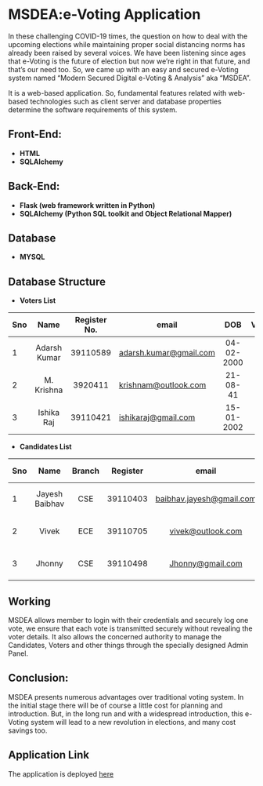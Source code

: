 # MSDEA:e-Voting Application
In these challenging COVID-19 times, the question on how to deal with the
upcoming elections while maintaining proper social distancing norms has already
been raised by several voices. We have been listening since ages that e-Voting is
the future of election but now we’re right in that future, and that’s our need too.
So, we came up with an easy and secured e-Voting system named
“Modern Secured Digital e-Voting &amp; Analysis” aka “MSDEA”.

It is a web-based application. So, fundamental features related with web-based
technologies such as client server and database properties determine the
software requirements of this system.

## Front-End:
* **HTML**
* **SQLAlchemy**
## Back-End:
* **Flask (web framework written in Python)**
* **SQLAlchemy (Python SQL toolkit and Object Relational Mapper)**
## Database
* **MYSQL**

## Database Structure
* **Voters List**

| Sno| Name         | Register No.  | email                  | DOB        | Voted |  
|--- |:------------:|:-------------:|------------------------|:----------:|------:|
| 1  | Adarsh Kumar | 39110589      | adarsh.kumar@gmail.com | 04-02-2000 | False |
| 2  | M. Krishna   | 3920411       | krishnam@outlook.com   | 21-08-41   | True  |
| 3  | Ishika Raj   | 39110421      | ishikaraj@gmail.com    | 15-01-2002 | True  |  

* **Candidates List**

| Sno| Name           | Branch  | Register     | email                     | DOB        | Vote Count |  
|--- |:--------------:|:-------:|:------------:|:-------------------------:|:----------:|-----------:|
| 1  | Jayesh Baibhav | CSE     |39110403      | baibhav.jayesh@gmail.com  | 04-02-2000 | 336|
| 2  | Vivek          | ECE     |39110705      | vivek@outlook.com         | 21-08-41   | 254 |
| 3  | Jhonny         | CSE     |39110498      | Jhonny@gmail.com          | 15-01-2002 | 95  |  
## Working
MSDEA allows member to login with their credentials and securely log one vote,
we ensure that each vote is transmitted securely without revealing the voter
details.
It also allows the concerned authority to manage the Candidates, Voters and
other things through the specially designed Admin Panel.
## Conclusion:
MSDEA presents numerous advantages over traditional voting system. In the
initial stage there will be of course a little cost for planning and introduction.
But, in the long run and with a widespread introduction, this e-Voting system will
lead to a new revolution in elections, and many cost savings too.
## Application Link
The application is deployed [here](https://www.msdea.pythonanywhere.com "MSDEA homepage")
